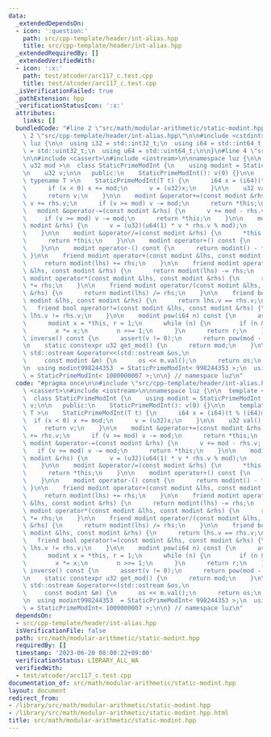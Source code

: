 ```yaml
---
data:
  _extendedDependsOn:
  - icon: ':question:'
    path: src/cpp-template/header/int-alias.hpp
    title: src/cpp-template/header/int-alias.hpp
  _extendedRequiredBy: []
  _extendedVerifiedWith:
  - icon: ':x:'
    path: test/atcoder/arc117_c.test.cpp
    title: test/atcoder/arc117_c.test.cpp
  _isVerificationFailed: true
  _pathExtension: hpp
  _verificationStatusIcon: ':x:'
  attributes:
    links: []
  bundledCode: "#line 2 \"src/math/modular-arithmetic/static-modint.hpp\"\n\n#line\
    \ 2 \"src/cpp-template/header/int-alias.hpp\"\n\n#include <cstdint>\n\nnamespace\
    \ luz {\n\n  using i32 = std::int32_t;\n  using i64 = std::int64_t;\n  using u32\
    \ = std::uint32_t;\n  using u64 = std::uint64_t;\n\n}\n#line 4 \"src/math/modular-arithmetic/static-modint.hpp\"\
    \n\n#include <cassert>\n#include <iostream>\n\nnamespace luz {\n\n  template <\
    \ u32 mod >\n  class StaticPrimeModInt {\n    using modint = StaticPrimeModInt;\n\
    \n    u32 v;\n\n   public:\n    StaticPrimeModInt(): v(0) {}\n\n    template <\
    \ typename T >\n    StaticPrimeModInt(T t) {\n      i64 x = (i64)(t % (i64)mod);\n\
    \      if (x < 0) x += mod;\n      v = (u32)x;\n    }\n\n    u32 val() const {\n\
    \      return v;\n    }\n\n    modint &operator+=(const modint &rhs) {\n     \
    \ v += rhs.v;\n      if (v >= mod) v -= mod;\n      return *this;\n    }\n\n \
    \   modint &operator-=(const modint &rhs) {\n      v += mod - rhs.v; // <-\n \
    \     if (v >= mod) v -= mod;\n      return *this;\n    }\n\n    modint &operator*=(const\
    \ modint &rhs) {\n      v = (u32)(u64(1) * v * rhs.v % mod);\n      return *this;\n\
    \    }\n\n    modint &operator/=(const modint &rhs) {\n      *this *= rhs.inverse();\n\
    \      return *this;\n    }\n\n    modint operator+() const {\n      return *this;\n\
    \    }\n\n    modint operator-() const {\n      return modint() - *this;\n   \
    \ }\n\n    friend modint operator+(const modint &lhs, const modint &rhs) {\n \
    \     return modint(lhs) += rhs;\n    }\n\n    friend modint operator-(const modint\
    \ &lhs, const modint &rhs) {\n      return modint(lhs) -= rhs;\n    }\n\n    friend\
    \ modint operator*(const modint &lhs, const modint &rhs) {\n      return modint(lhs)\
    \ *= rhs;\n    }\n\n    friend modint operator/(const modint &lhs, const modint\
    \ &rhs) {\n      return modint(lhs) /= rhs;\n    }\n\n    friend bool operator==(const\
    \ modint &lhs, const modint &rhs) {\n      return lhs.v == rhs.v;\n    }\n\n \
    \   friend bool operator!=(const modint &lhs, const modint &rhs) {\n      return\
    \ lhs.v != rhs.v;\n    }\n\n    modint pow(i64 n) const {\n      assert(0 <= n);\n\
    \      modint x = *this, r = 1;\n      while (n) {\n        if (n & 1) r *= x;\n\
    \        x *= x;\n        n >>= 1;\n      }\n      return r;\n    }\n\n    modint\
    \ inverse() const {\n      assert(v != 0);\n      return pow(mod - 2);\n    }\n\
    \n    static constexpr u32 get_mod() {\n      return mod;\n    }\n\n    friend\
    \ std::ostream &operator<<(std::ostream &os,\n                               \
    \     const modint &m) {\n      os << m.val();\n      return os;\n    }\n  };\n\
    \n  using modint998244353  = StaticPrimeModInt< 998244353 >;\n  using modint1000000007\
    \ = StaticPrimeModInt< 1000000007 >;\n\n} // namespace luz\n"
  code: "#pragma once\n\n#include \"src/cpp-template/header/int-alias.hpp\"\n\n#include\
    \ <cassert>\n#include <iostream>\n\nnamespace luz {\n\n  template < u32 mod >\n\
    \  class StaticPrimeModInt {\n    using modint = StaticPrimeModInt;\n\n    u32\
    \ v;\n\n   public:\n    StaticPrimeModInt(): v(0) {}\n\n    template < typename\
    \ T >\n    StaticPrimeModInt(T t) {\n      i64 x = (i64)(t % (i64)mod);\n    \
    \  if (x < 0) x += mod;\n      v = (u32)x;\n    }\n\n    u32 val() const {\n \
    \     return v;\n    }\n\n    modint &operator+=(const modint &rhs) {\n      v\
    \ += rhs.v;\n      if (v >= mod) v -= mod;\n      return *this;\n    }\n\n   \
    \ modint &operator-=(const modint &rhs) {\n      v += mod - rhs.v; // <-\n   \
    \   if (v >= mod) v -= mod;\n      return *this;\n    }\n\n    modint &operator*=(const\
    \ modint &rhs) {\n      v = (u32)(u64(1) * v * rhs.v % mod);\n      return *this;\n\
    \    }\n\n    modint &operator/=(const modint &rhs) {\n      *this *= rhs.inverse();\n\
    \      return *this;\n    }\n\n    modint operator+() const {\n      return *this;\n\
    \    }\n\n    modint operator-() const {\n      return modint() - *this;\n   \
    \ }\n\n    friend modint operator+(const modint &lhs, const modint &rhs) {\n \
    \     return modint(lhs) += rhs;\n    }\n\n    friend modint operator-(const modint\
    \ &lhs, const modint &rhs) {\n      return modint(lhs) -= rhs;\n    }\n\n    friend\
    \ modint operator*(const modint &lhs, const modint &rhs) {\n      return modint(lhs)\
    \ *= rhs;\n    }\n\n    friend modint operator/(const modint &lhs, const modint\
    \ &rhs) {\n      return modint(lhs) /= rhs;\n    }\n\n    friend bool operator==(const\
    \ modint &lhs, const modint &rhs) {\n      return lhs.v == rhs.v;\n    }\n\n \
    \   friend bool operator!=(const modint &lhs, const modint &rhs) {\n      return\
    \ lhs.v != rhs.v;\n    }\n\n    modint pow(i64 n) const {\n      assert(0 <= n);\n\
    \      modint x = *this, r = 1;\n      while (n) {\n        if (n & 1) r *= x;\n\
    \        x *= x;\n        n >>= 1;\n      }\n      return r;\n    }\n\n    modint\
    \ inverse() const {\n      assert(v != 0);\n      return pow(mod - 2);\n    }\n\
    \n    static constexpr u32 get_mod() {\n      return mod;\n    }\n\n    friend\
    \ std::ostream &operator<<(std::ostream &os,\n                               \
    \     const modint &m) {\n      os << m.val();\n      return os;\n    }\n  };\n\
    \n  using modint998244353  = StaticPrimeModInt< 998244353 >;\n  using modint1000000007\
    \ = StaticPrimeModInt< 1000000007 >;\n\n} // namespace luz\n"
  dependsOn:
  - src/cpp-template/header/int-alias.hpp
  isVerificationFile: false
  path: src/math/modular-arithmetic/static-modint.hpp
  requiredBy: []
  timestamp: '2023-06-20 08:00:22+09:00'
  verificationStatus: LIBRARY_ALL_WA
  verifiedWith:
  - test/atcoder/arc117_c.test.cpp
documentation_of: src/math/modular-arithmetic/static-modint.hpp
layout: document
redirect_from:
- /library/src/math/modular-arithmetic/static-modint.hpp
- /library/src/math/modular-arithmetic/static-modint.hpp.html
title: src/math/modular-arithmetic/static-modint.hpp
---
```

